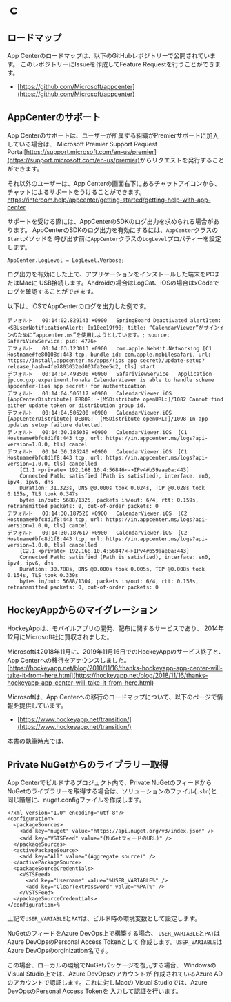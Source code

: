 # ｃ

## ロードマップ

App Centerのロードマップは、以下のGitHubレポジトリーで公開されています。
このレポジトリーにIssueを作成してFeature Requestを行うことができます。

- [https://github.com/Microsoft/appcenter](https://github.com/Microsoft/appcenter)

## AppCenterのサポート

App Centerのサポートは、ユーザーが所属する組織がPremierサポートに加入している場合は、
Microsoft Premier Support Request Portal<span>[https://support.microsoft.com/en-us/premier](https://support.microsoft.com/en-us/premier)</span>からリクエストを発行することができます。

それ以外のユーザーは、App Centerの画面右下にあるチャットアイコンから、チャットによるサポートをうけることができます。<span class="footnote">https://intercom.help/appcenter/getting-started/getting-help-with-app-center</span>

サポートを受ける際には、AppCenterのSDKのログ出力を求められる場合があります。
AppCenterのSDKのログ出力を有効にするには、`AppCenter`クラスの`Start`メソッドを
呼び出す前に`AppCenter`クラスの`LogLevel`プロパティーを設定します。

```
AppCenter.LogLevel = LogLevel.Verbose;
```

ログ出力を有効にした上で、アプリケーションをインストールした端末をPCまたはMacに
USB接続します。Androidの場合はLogCat、iOSの場合はxCodeでログを確認することができます。

以下は、iOSでAppCenterのログを出力した例です。

```
デフォルト	00:14:02.829143 +0900	SpringBoard	Deactivated alertItem: <SBUserNotificationAlert: 0x10ee19f90; title: “CalendarViewer”がサインインのために“appcenter.ms”を使用しようとしています。; source: SafariViewService; pid: 4776>
デフォルト	00:14:03.123013 +0900	com.apple.WebKit.Networking	[C1 Hostname#fe80108d:443 tcp, bundle id: com.apple.mobilesafari, url: https://install.appcenter.ms/apps/(ios app secret)/update-setup?release_hash=4fe7803032ed003fa2ee5c2, tls] start
デフォルト	00:14:04.498500 +0900	SafariViewService	Application jp.co.gxp.experiment.honaka.CalendarViewer is able to handle scheme appcenter-(ios app secret) for authentication
デフォルト	00:14:04.506117 +0900	CalendarViewer.iOS	[AppCenterDistribute] ERROR: -[MSDistribute openURL:]/1082 Cannot find either update token or distribution group id.
デフォルト	00:14:04.506200 +0900	CalendarViewer.iOS	[AppCenterDistribute] DEBUG: -[MSDistribute openURL:]/1098 In-app updates setup failure detected.
デフォルト	00:14:30.185039 +0900	CalendarViewer.iOS	[C1 Hostname#bfc8d1f8:443 tcp, url: https://in.appcenter.ms/logs?api-version=1.0.0, tls] cancel
デフォルト	00:14:30.185240 +0900	CalendarViewer.iOS	[C1 Hostname#bfc8d1f8:443 tcp, url: https://in.appcenter.ms/logs?api-version=1.0.0, tls] cancelled
	[C1.1 <private> 192.168.10.4:56846<->IPv4#b59aae0a:443]
	Connected Path: satisfied (Path is satisfied), interface: en0, ipv4, ipv6, dns
	Duration: 31.323s, DNS @0.000s took 0.024s, TCP @0.028s took 0.155s, TLS took 0.347s
	bytes in/out: 5688/1325, packets in/out: 6/4, rtt: 0.159s, retransmitted packets: 0, out-of-order packets: 0
デフォルト	00:14:30.187526 +0900	CalendarViewer.iOS	[C2 Hostname#bfc8d1f8:443 tcp, url: https://in.appcenter.ms/logs?api-version=1.0.0, tls] cancel
デフォルト	00:14:30.187617 +0900	CalendarViewer.iOS	[C2 Hostname#bfc8d1f8:443 tcp, url: https://in.appcenter.ms/logs?api-version=1.0.0, tls] cancelled
	[C2.1 <private> 192.168.10.4:56847<->IPv4#b59aae0a:443]
	Connected Path: satisfied (Path is satisfied), interface: en0, ipv4, ipv6, dns
	Duration: 30.788s, DNS @0.000s took 0.005s, TCP @0.008s took 0.154s, TLS took 0.339s
	bytes in/out: 5688/1304, packets in/out: 6/4, rtt: 0.158s, retransmitted packets: 0, out-of-order packets: 0
```


## HockeyAppからのマイグレーション

HockeyAppは、モバイルアプリの開発、配布に関するサービスであり、
2014年12月にMicrosoft社に買収されました。

Microsoftは2018年11月に、2019年11月16日でのHockeyAppのサービス終了と、App Centerへの移行をアナウンスしました。 <span class="footnote">[https://hockeyapp.net/blog/2018/11/16/thanks-hockeyapp-app-center-will-take-it-from-here.html](https://hockeyapp.net/blog/2018/11/16/thanks-hockeyapp-app-center-will-take-it-from-here.html)</span>

Microsoftは、App Centerへの移行のロードマップについて、以下のページで情報を提供しています。

- [https://www.hockeyapp.net/transition/](https://www.hockeyapp.net/transition/)

本書の執筆時点では、

## Private NuGetからのライブラリー取得

App Centerでビルドするプロジェクト内で、Private NuGetのフィードから
NuGetのライブラリーを取得する場合は、ソリューションのファイル(`.sln`)と
同じ階層に、nuget.configファイルを作成します。

```
<?xml version="1.0" encoding="utf-8"?>
<configuration>
  <packageSources>
    <add key="nuget" value="https://api.nuget.org/v3/index.json" />
    <add key="VSTSFeed" value="(NuGetフィードのURL)" />
  </packageSources>
  <activePackageSource>
    <add key="All" value="(Aggregate source)" />
  </activePackageSource>
  <packageSourceCredentials>
    <VSTSFeed>
      <add key="Username" value="%USER_VARIABLE%" />      
      <add key="ClearTextPassword" value="%PAT%" />
    </VSTSFeed>
  </packageSourceCredentials>
</configuration>%
```

上記で`USER_VARIABLE`と`PAT`は、ビルド時の環境変数として設定します。

NuGetのフィードをAzure DevOps上で構築する場合、
`USER_VARIABLE`と`PAT`はAzure DevOpsのPersonal Access Tokenとして
作成します。`USER_VARIABLE`はAzure DevOpsのorginization名です。

この場合、ローカルの環境でNuGetパッケージを復元する場合、
WindowsのVisual Studio上では、Azure DevOpsのアカウントが
作成されているAzure ADのアカウントで認証します。これに対しMacの
Visual Studioでは、Azure DevOpsのPersonal Access Tokenを
入力して認証を行います。